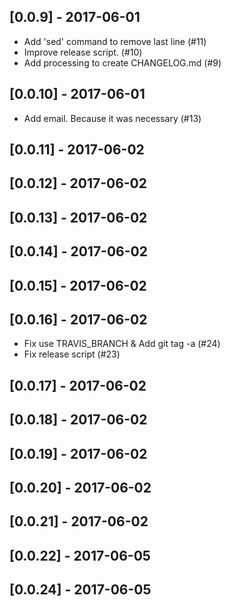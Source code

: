 ## [0.0.9] - 2017-06-01
- Add 'sed' command to remove last line (#11)
- Improve release script. (#10)
- Add processing to create CHANGELOG.md  (#9)
## [0.0.10] - 2017-06-01
- Add email. Because it was necessary (#13)
## [0.0.11] - 2017-06-02
## [0.0.12] - 2017-06-02
## [0.0.13] - 2017-06-02
## [0.0.14] - 2017-06-02
## [0.0.15] - 2017-06-02
## [0.0.16] - 2017-06-02
- Fix use TRAVIS_BRANCH & Add git tag -a (#24)
- Fix release script (#23)
## [0.0.17] - 2017-06-02
## [0.0.18] - 2017-06-02
## [0.0.19] - 2017-06-02
## [0.0.20] - 2017-06-02
## [0.0.21] - 2017-06-02
## [0.0.22] - 2017-06-05
## [0.0.24] - 2017-06-05
